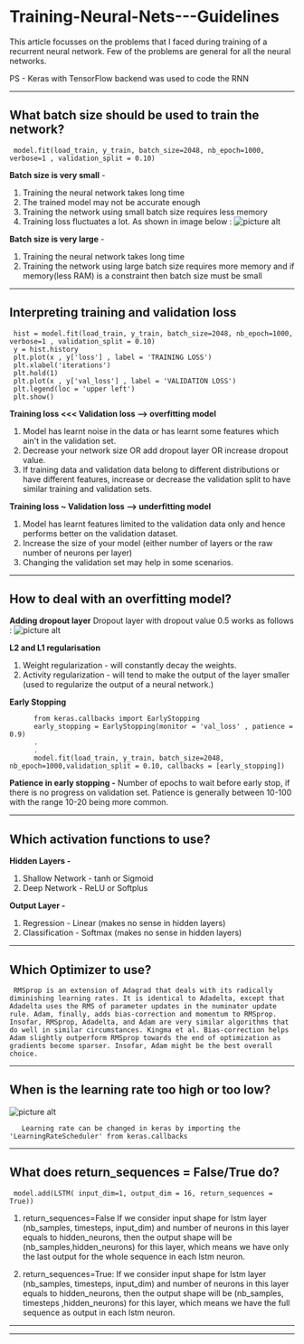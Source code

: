 # Training-Neural-Nets---Guidelines
This article focusses on the problems that I faced during training of a recurrent neural network. Few of the problems are general for all the neural networks. 

PS - Keras with TensorFlow backend was used to code the RNN
****

## What batch size should be used to train the network?
     model.fit(load_train, y_train, batch_size=2048, nb_epoch=1000, verbose=1 , validation_split = 0.10)
**Batch size is very small** - 
 1.  Training the neural network takes long time
 2.  The trained model may not be accurate enough
 3.  Training the network using small batch size requires less memory 
 4.  Training loss fluctuates a lot.
     As shown in image below : ![picture alt](http://cs231n.github.io/assets/nn3/loss.jpeg "Fluctuations in training loss") 

**Batch size is very large** - 
 1.  Training the neural network takes long time
 2.  Training the network using large batch size requires more memory and if memory(less RAM) is a constraint then batch size must be small

**** 
## Interpreting training and validation loss
     hist = model.fit(load_train, y_train, batch_size=2048, nb_epoch=1000, verbose=1 , validation_split = 0.10)
     y = hist.history
     plt.plot(x , y['loss'] , label = 'TRAINING LOSS')
     plt.xlabel('iterations')
     plt.hold(1)
     plt.plot(x , y['val_loss'] , label = 'VALIDATION LOSS')
     plt.legend(loc = 'upper left')
     plt.show()
     
**Training loss <<< Validation loss --> overfitting model**
 1. Model has learnt noise in the data or has learnt some features which ain't in the validation set. 
 2. Decrease your network size OR add dropout layer OR increase dropout value. 
 3. If training data and validation data belong to different distributions or have different features, increase or decrease the  validation split to have similar training and validation sets.
      
**Training loss ~ Validation loss --> underfitting model**
 1. Model has learnt features limited to the validation data only and hence performs better on the validation dataset.
 2. Increase the size of your model (either number of layers or the raw number of neurons per layer)
 3. Changing the validation set may help in some scenarios.

****
## How to deal with an overfitting model?
**Adding dropout layer**   Dropout layer with dropout value 0.5 works as follows : 
 ![picture alt](https://cdn-images-1.medium.com/max/800/1*IrdJ5PghD9YoOyVAQ73MJw.gif "Dropout Layer") 

**L2 and L1 regularisation**
 1. Weight regularization - will constantly decay the weights.
 2. Activity regularization - will tend to make the output of the layer smaller (used to regularize the output of a neural
 network.)
 
**Early Stopping**

          from keras.callbacks import EarlyStopping
          early_stopping = EarlyStopping(monitor = 'val_loss' , patience = 0.9)
          .
          .
          model.fit(load_train, y_train, batch_size=2048, nb_epoch=1000,validation_split = 0.10, callbacks = [early_stopping])

  **Patience in early stopping -** 
  Number of epochs to wait before early stop, if there is no progress on validation set. Patience is generally between 10-100
  with the range 10-20 being more common.

****
## Which activation functions to use?
**Hidden Layers -**
 1. Shallow Network - tanh or Sigmoid
 2. Deep Network - ReLU or Softplus 

**Output Layer -**
 1. Regression - Linear (makes no sense in hidden layers)
 2. Classification - Softmax (makes no sense in hidden layers)

****
## Which Optimizer to use?
     RMSprop is an extension of Adagrad that deals with its radically diminishing learning rates. It is identical to Adadelta, except that Adadelta uses the RMS of parameter updates in the numinator update rule. Adam, finally, adds bias-correction and momentum to RMSprop. Insofar, RMSprop, Adadelta, and Adam are very similar algorithms that do well in similar circumstances. Kingma et al. Bias-correction helps Adam slightly outperform RMSprop towards the end of optimization as gradients become sparser. Insofar, Adam might be the best overall choice.

****
## When is the learning rate too high or too low?
   ![picture alt](http://cs231n.github.io/assets/nn3/learningrates.jpeg "Fluctuations in training loss") 

       Learning rate can be changed in keras by importing the 'LearningRateScheduler' from keras.callbacks
       
****
## What does return_sequences = False/True do?
     model.add(LSTM( input_dim=1, output_dim = 16, return_sequences = True))

1.   return_sequences=False
     If we consider input shape for lstm layer (nb_samples, timesteps, input_dim) and number of neurons in this layer equals to  hidden_neurons, then the output shape will be (nb_samples,hidden_neurons) for this layer, which means we have only the last output for the whole sequence in each lstm neuron.

2.    return_sequences=True:
     If we consider input shape for lstm layer (nb_samples, timesteps, input_dim) and number of neurons in this layer equals to hidden_neurons, then the output shape will be (nb_samples, timesteps ,hidden_neurons) for this layer, which means we have the full sequence as output in each lstm neuron.

****
****       
       
   


     

 
   
    


